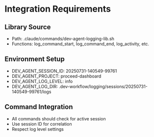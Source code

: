 # Integration Requirements

## Library Source
- Path: .claude/commands/dev-agent-logging-lib.sh
- Functions: log_command_start, log_command_end, log_activity, etc.

## Environment Setup
- DEV_AGENT_SESSION_ID: 20250731-140549-99761
- DEV_AGENT_PROJECT: proceed-dashboard
- DEV_AGENT_LOG_LEVEL: info
- DEV_AGENT_LOG_DIR: .dev-workflow/logging/sessions/20250731-140549-99761/logs

## Command Integration
- All commands should check for active session
- Use session ID for correlation
- Respect log level settings
